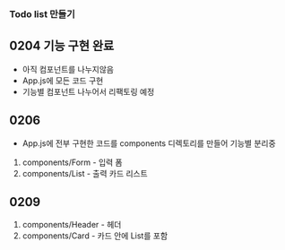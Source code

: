 ### Todo list 만들기

## 0204 기능 구현 완료

- 아직 컴포넌트를 나누지않음
- App.js에 모든 코드 구현
- 기능별 컴포넌트 나누어서 리팩토링 예정

## 0206
- App.js에 전부 구현한 코드를 components 디렉토리를 만들어 기능별 분리중
1. components/Form - 입력 폼
2. components/List - 출력 카드 리스트

## 0209
1. components/Header - 헤더
2. components/Card - 카드 안에 List를 포함

